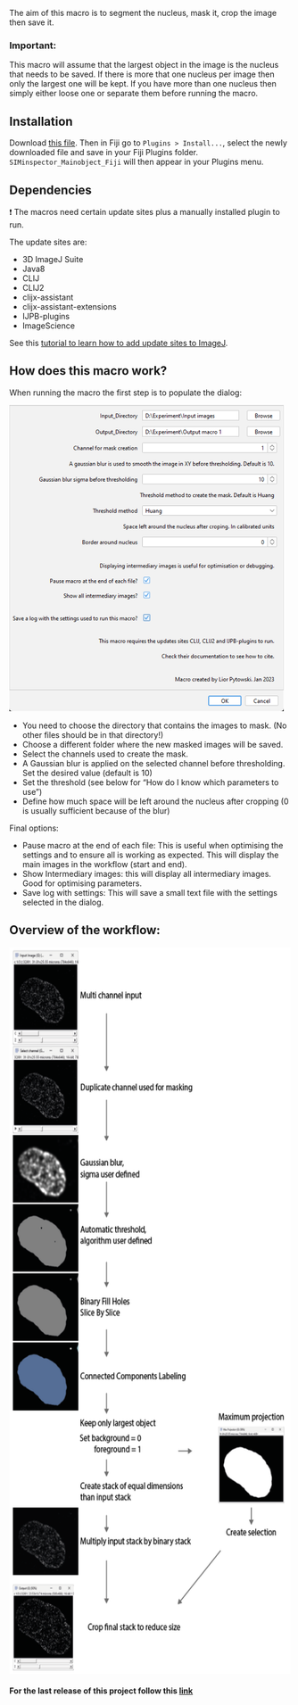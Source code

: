 The aim of this macro is to segment the nucleus, mask it, crop the image then save it.


### Important:
This macro will assume that the largest object in the image is the nucleus that needs to be saved. If there is more that one nucleus per image then only the largest one will be kept. If you have more than one nucleus then simply either loose one or separate them before running the macro.

## Installation
Download [this file](https://github.com/FenaOchs/Ochs_et_al.2023/releases/download/v1/SIMinspector_Mainobject_Fiji.ijm). Then in Fiji go to `Plugins > Install...`, select the newly downloaded file and save in your Fiji Plugins folder. 
`SIMinspector_Mainobject_Fiji` will then appear in your Plugins menu.

## Dependencies
:heavy_exclamation_mark: The macros need certain update sites plus a manually installed plugin to run.

The update sites are:
* 3D ImageJ Suite
* Java8
* CLIJ
* CLIJ2
* clijx-assistant
* clijx-assistant-extensions
* IJPB-plugins
* ImageScience

See this [tutorial to learn how to add update sites to ImageJ](https://imagej.net/update-sites/following).


## How does this macro work?
When running the macro the first step is to populate the dialog:

<img src="https://github.com/FenaOchs/Ochs_et_al.2023/blob/main/Images_Documentation/Macro1_dialog.png" alt="DialogMacro1" width="492" height="549">

* You need to choose the directory that contains the images to mask. (No other files should be in that directory!)
* Choose a different folder where the new masked images will be saved.
* Select the channels used to create the mask.
* A Gaussian blur is applied on the selected channel before thresholding. Set the desired value (default is 10)
* Set the threshold (see below for “How do I know which parameters to use”)
* Define how much space will be left around the nucleus after cropping (0 is usually sufficient because of the blur)




Final options:
* Pause macro at the end of each file: This is useful when optimising the settings and to ensure all is working as expected. This will display the main images in the workflow (start and end).
* Show Intermediary images: this will display all intermediary images. Good for optimising parameters.
* Save log with settings: This will save a small text file with the settings selected in the dialog.
## Overview of the workflow:

<img src="https://github.com/FenaOchs/Ochs_et_al.2023/blob/main/Images_Documentation/Macro1_workflow_diagram.png" alt="MacroWorkflow" width="634" height="1303">

#### For the last release of this project follow this [link](https://github.com/LiorPytowski/SIMinspector)
